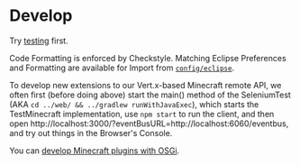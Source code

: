 # Develop

Try [testing](testing.md) first.

Code Formatting is enforced by Checkstyle.  Matching Eclipse Preferences and Formatting are available for Import from [`config/eclipse`](config/eclipse).

To develop new extensions to our Vert.x-based Minecraft remote API, we often first (before doing above) start the main() method of the SeleniumTest (AKA `cd ../web/ && ../gradlew runWithJavaExec`), which starts the TestMinecraft implementation, use `npm start` to run the client, and then open http://localhost:3000/?eventBusURL=http://localhost:6060/eventbus, and try out things in the Browser's Console.

You can [develop Minecraft plugins with OSGi](osgi.md).
